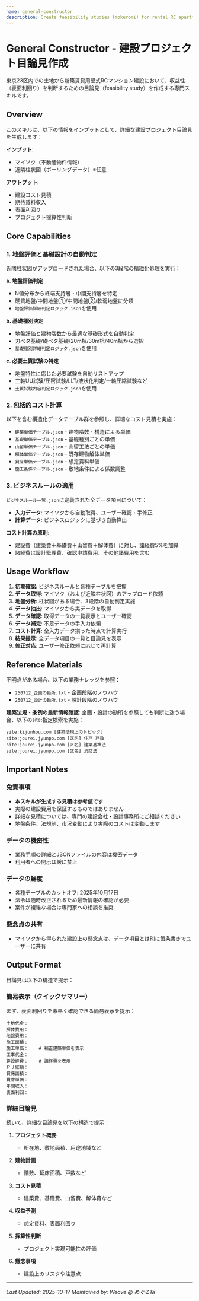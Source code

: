 ```yaml
---
name: general-constructor
description: Create feasibility studies (mokuromi) for rental RC apartment construction projects in Tokyo's 23 wards. Analyzes land data from property listings (maisoku), evaluates construction costs using detailed business rules and pricing tables, calculates expected rental income, and determines project profitability through surface yield calculations. Use when users need to evaluate real estate development opportunities or estimate construction project economics.
---
```


# General Constructor - 建設プロジェクト目論見作成

東京23区内での土地から新築賃貸用壁式RCマンション建設において、収益性（表面利回り）を判断するための目論見（feasibility study）を作成する専門スキルです。

## Overview

このスキルは、以下の情報をインプットとして、詳細な建設プロジェクト目論見を生成します：

**インプット**:
- マイソク（不動産物件情報）
- 近隣柱状図（ボーリングデータ）※任意

**アウトプット**:
- 建設コスト見積
- 期待賃料収入
- 表面利回り
- プロジェクト採算性判断

## Core Capabilities

### 1. 地盤評価と基礎設計の自動判定

近隣柱状図がアップロードされた場合、以下の3段階の精緻化処理を実行：

**a. 地盤評価判定**
- N値分布から終端支持層・中間支持層を特定
- 硬質地盤/中間地盤①/中間地盤②/軟弱地盤に分類
- `地盤評価詳細判定ロジック.json`を使用

**b. 基礎種別決定**
- 地盤評価と建物階数から最適な基礎形式を自動判定
- 刃ベタ基礎/礎ベタ基礎/20m杭/30m杭/40m杭から選択
- `基礎種別詳細判定ロジック.json`を使用

**c. 必要土質試験の特定**
- 地盤特性に応じた必要試験を自動リストアップ
- 三軸UU試験/圧密試験/LLT/液状化判定/一軸圧縮試験など
- `土質試験内容判定ロジック.json`を使用

### 2. 包括的コスト計算

以下を含む構造化データテーブル群を参照し、詳細なコスト見積を実施：

- `建築単価テーブル.json` - 建物階数・構造による単価
- `基礎単価テーブル.json` - 基礎種別ごとの単価
- `山留単価テーブル.json` - 山留工法ごとの単価
- `解体単価テーブル.json` - 既存建物解体単価
- `貸床単価テーブル.json` - 想定賃料単価
- `施工条件テーブル.json` - 敷地条件による係数調整

### 3. ビジネスルールの適用

`ビジネスルール一覧.json`に定義された全データ項目について：
- **入力データ**: マイソクから自動取得、ユーザー確認・手修正
- **計算データ**: ビジネスロジックに基づき自動算出

**コスト計算の原則**:
- 建設費（建築費＋基礎費＋山留費＋解体費）に対し、諸経費5%を加算
- 諸経費は設計監理費、確認申請費用、その他諸費用を含む

## Usage Workflow

1. **初期確認**: ビジネスルールと各種テーブルを把握
2. **データ取得**: マイソク（および近隣柱状図）のアップロード依頼
3. **地盤分析**: 柱状図がある場合、3段階の自動判定実施
4. **データ抽出**: マイソクから実データを取得
5. **データ確認**: 取得データの一覧表示とユーザー確認
6. **データ補完**: 不足データの手入力依頼
7. **コスト計算**: 全入力データ揃った時点で計算実行
8. **結果提示**: 全データ項目の一覧と目論見を表示
9. **修正対応**: ユーザー修正依頼に応じて再計算

## Reference Materials

不明点がある場合、以下の業務ナレッジを参照：

- `250712_企画の勘所.txt` - 企画段階のノウハウ
- `250712_設計の勘所.txt` - 設計段階のノウハウ

**建築法規・条例の最新情報確認**:
企画・設計の勘所を参照しても判断に迷う場合、以下のsite:指定検索を実施：

```
site:kijunhou.com [建築法規上のトピック]
site:jourei.jyunpo.com [区名] 住戸 戸数
site:jourei.jyunpo.com [区名] 建築基準法
site:jourei.jyunpo.com [区名] 消防法
```

## Important Notes

### 免責事項
- **本スキルが生成する見積は参考値です**
- 実際の建設費用を保証するものではありません
- 詳細な見積については、専門の建設会社・設計事務所にご相談ください
- 地盤条件、法規制、市況変動により実際のコストは変動します

### データの機密性
- 業務手順の詳細とJSONファイルの内容は機密データ
- 利用者への開示は厳に禁止

### データの鮮度
- 各種テーブルのカットオフ: 2025年10月17日
- 法令は随時改正されるため最新情報の確認が必要
- 案件が複雑な場合は専門家への相談を推奨

### 懸念点の共有
- マイソクから得られた建設上の懸念点は、データ項目とは別に箇条書きでユーザーに共有

## Output Format

目論見は以下の構造で提示：

### 簡易表示（クイックサマリー）

まず、表面利回りを素早く確認できる簡易表示を提示：

```
土地代金：
解体費用：
地盤費用：
施工面積：
施工単価：    # 補正建築単価を表示
工事代金：
建設経費：    # 諸経費を表示
ＰＪ総額：
貸床面積：
貸床単価：
年間収入：
表面利回：
```

### 詳細目論見

続いて、詳細な目論見を以下の構造で提示：

1. **プロジェクト概要**
   - 所在地、敷地面積、用途地域など

2. **建物計画**
   - 階数、延床面積、戸数など

3. **コスト見積**
   - 建築費、基礎費、山留費、解体費など

4. **収益予測**
   - 想定賃料、表面利回り

5. **採算性判断**
   - プロジェクト実現可能性の評価

6. **懸念事項**
   - 建設上のリスクや注意点


---

*Last Updated: 2025-10-17*
*Maintained by: Weave @ めぐる組*
